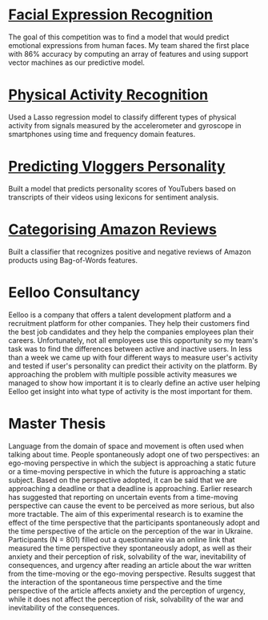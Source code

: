 # [Facial Expression Recognition](https://www.kaggle.com/code/jakovgotovacborii/facial-expression-recognition-group-11-round-2)
The goal of this competition was to find a model that would predict emotional expressions from human faces. My team shared the first place with 86% accuracy by computing an array of features and using support vector machines as our predictive model.

# [Physical Activity Recognition](https://www.kaggle.com/code/jakovgotovacborii/competition-2-par-g10)
Used a Lasso regression model to classify different types of physical activity from signals measured by the accelerometer and gyroscope in smartphones using time and frequency domain features.

# [Predicting Vloggers Personality](https://www.kaggle.com/code/jakovgotovacborii/vlogger-big-five-competition-2023-group-05-b9b716)
Built a model that predicts personality scores of YouTubers based on transcripts of their videos using lexicons for sentiment analysis.

# [Categorising Amazon Reviews](https://www.kaggle.com/code/jakovgotovacborii/amazon-baby-reviews-bda2023-003f14)
Built a classifier that recognizes positive and negative reviews of Amazon products using Bag-of-Words features.

# Eelloo Consultancy
Eelloo is a company that offers a talent development platform and a recruitment platform for other companies. They help their customers find the best job candidates and they help the companies employees plan their careers. Unfortunately, not all employees use this opportunity so my team's task was to find the differences between active and inactive users. In less than a week we came up with four different ways to measure user's activity and tested if user's personality can predict their activity on the platform. By approaching the problem with multiple possible activity measures we managed to show how important it is to clearly define an active user helping Eelloo get insight into what type of activity is the most important for them.

# Master Thesis
Language from the domain of space and movement is often used when talking about time. People spontaneously adopt one of two perspectives: an ego-moving perspective in which the subject is approaching a static future or a time-moving perspective in which the future is approaching a static subject. Based on the perspective adopted, it can be said that we are approaching a deadline or that a deadline is approaching. Earlier research has suggested that reporting on uncertain events from a time-moving perspective can cause the event to be perceived as more serious, but also more tractable. The aim of this experimental research is to examine the effect of the time perspective that the participants spontaneously adopt and the time perspective of the article on the perception of the war in Ukraine. Participants (N = 801) filled out a questionnaire via an online link that measured the time perspective they spontaneously adopt, as well as their anxiety and their perception of risk, solvability of the war, inevitability of consequences, and urgency after reading an article about the war written from the time-moving or the ego-moving perspective. Results suggest that the interaction of the spontaneous time perspective and the time perspective of the article affects anxiety and the perception of urgency, while it does not affect the perception of risk, solvability of the war and inevitability of the consequences.
